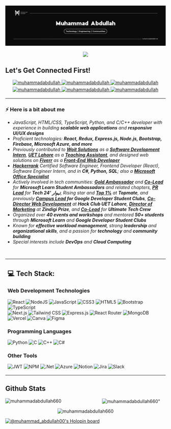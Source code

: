 <!-- Banner -->
<div align="center" width="50">
  
![image (1)](https://github.com/muhammadabdullah660/muhammadabdullah660/blob/main/Banner.png?raw=true)
  


<!-- Banner -->

<img src="https://komarev.com/ghpvc/?username=muhammadabdullah660&&style=flat-square" align="center" />
</div>  


 
## Let's Get Connected First!
<div align="center">
   <a href="https://muhammadabdullah.me" target="_blank">
    <img src="https://img.shields.io/badge/Portfolio-%23404d59.svg?style=for-the-badge&logo=view&logoColor=white" alt="muhammadabdullah" style="margin-bottom: 5px;" />
  </a>
  <a href="https://www.linkedin.com/in/muhammadabdullah00/" target="_blank">
    <img src="https://img.shields.io/badge/linkedin-%231E77B5.svg?&style=for-the-badge&logo=linkedin&logoColor=white" alt="muhammadabdullah" style="margin-bottom: 5px;" />
  </a>
  <a href="https://www.instagram.com/muhammad__abdullahhh/" target="_blank">
    <img src="https://img.shields.io/badge/instagram-%23000000.svg?&style=for-the-badge&logo=instagram&logoColor=white" alt="muhammadabdullah" style="margin-bottom: 5px;" />
  </a>
  <a href="https://www.youtube.com/@dev-it00" target="_blank">
    <img src="https://img.shields.io/badge/youtube-%23EE4831.svg?&style=for-the-badge&logo=youtube&logoColor=white" alt="muhammadabdullah" style="margin-bottom: 5px;" />
  </a>
  <a href="https://topmate.io/muhammad_abdullah15" target="_blank">
    <img src="https://img.shields.io/badge/Topmate-%233C74B1.svg?&style=for-the-badge&logo=appveyor&logoColor=white" alt="muhammadabdullah" style="margin-bottom: 5px;" />
  </a>
  <a href="mailto:muhammadabdullahtalib51@gmail.com">
    <img src="https://img.shields.io/badge/Email-%23D14836.svg?&style=for-the-badge&logo=gmail&logoColor=white" alt="muhammadabdullah" style="margin-bottom: 5px;" />
  </a>
</div>



 <hr/>

 
<div> 

### ⚡️ Here is a bit about me

- *JavaScript, HTML/CSS, TypeScript, Python, and C/C++ developer with experience in building **scalable web applications** and **responsive UI/UX designs***
- *Proficient technologies: **React, Redux, Express.js, Node.js, Bootstrap, Firebase, Microsoft Azure, and more***
- *Previously contributed to [**Woit Solutions**](https://woitsolutions.com) as a [**Software Development Intern**](https://woitsolutions.com), [**UET Lahore**](https://www.uet.edu.pk) as a [**Teaching Assistant**](https://www.uet.edu.pk), and designed web solutions on [**Fiverr**](https://www.fiverr.com) as a [**Front-End Web Developer**](https://www.fiverr.com)*
- *[**Hackerrank**](https://www.hackerrank.com/profile/mafivs14) Certified Software Engineer, Frontend Developer (React), Software Engineer Intern, and in **C#, Python, SQL**; also a [**Microsoft Office Specialist**](https://www.credly.com/users/muhammad-abdullah.c4336651)*
- *Actively involved in tech communities: **[Gold Ambassador](https://mvp.microsoft.com/en-US/studentambassadors/profile/ca9e1a70-d6f7-4376-9405-809e2894a0f2)** and [**Co-Lead**](https://www.linkedin.com/company/mlsalahore) for **Microsoft Learn Student Ambassadors** and related chapters, **[PR Lead](https://linktr.ee/techtehwaar)** for **Tech تہوار ’24**, Rising star and [**Top 1%**](https://topmate.io/muhammad_abdullah15) at **Topmate**, and previously **[Campus Lead](https://linktr.ee/gdscuet) for Google Developer Student Clubs**, **[Co-Director Web Development](https://hackclub.com)** at **Hack Club UET Lahore**, **[Director of Marketing](https://zindigi.pk)** at **Zindigi Prize**, and **[Co-Lead](https://www.linkedin.com/company/ultimate-tech-crew/)** for **Ultimate Tech Crew***
- *Organized over **40 events and workshops** and mentored **50+ students** through **Microsoft Learn** and **Google Developer Student Clubs***
- *Known for **effective workload management**, strong **leadership** and **organizational skills**, and a passion for **technology** and **community building***
- *Special interests include **DevOps** and **Cloud Computing***



  


<br/>  


<table><tr><td valign="top" width="100%">

## 💻 Tech Stack:

### Web Development Technologies
![React](https://img.shields.io/badge/react-%2320232a.svg?style=for-the-badge&logo=react&logoColor=%2361DAFB)
![NodeJS](https://img.shields.io/badge/node.js-6DA55F?style=for-the-badge&logo=node.js&logoColor=white)
![JavaScript](https://img.shields.io/badge/javascript-%23323330.svg?style=for-the-badge&logo=javascript&logoColor=%23F7DF1E)
![CSS3](https://img.shields.io/badge/css3-%231572B6.svg?style=for-the-badge&logo=css3&logoColor=white)
![HTML5](https://img.shields.io/badge/html5-%23E34F26.svg?style=for-the-badge&logo=html5&logoColor=white)
![Bootstrap](https://img.shields.io/badge/bootstrap-%23563D7C.svg?style=for-the-badge&logo=bootstrap&logoColor=white)
![TypeScript](https://img.shields.io/badge/TypeScript-3178C6?style=for-the-badge&logo=typescript&logoColor=white)  
![Next.js](https://img.shields.io/badge/Next.js-000000?style=for-the-badge&logo=next.js&logoColor=white)
![Tailwind CSS](https://img.shields.io/badge/tailwind_css-%2338B2AC.svg?style=for-the-badge&logo=tailwind-css&logoColor=white)
![Express.js](https://img.shields.io/badge/express.js-%23404d59.svg?style=for-the-badge&logo=express&logoColor=%2361DAFB)
![React Router](https://img.shields.io/badge/React_Router-CA4245?style=for-the-badge&logo=react-router&logoColor=white)
![MongoDB](https://img.shields.io/badge/MongoDB-%234ea94b.svg?style=for-the-badge&logo=mongodb&logoColor=white)
![Vercel](https://img.shields.io/badge/vercel-%23000000.svg?style=for-the-badge&logo=vercel&logoColor=white)
![Canva](https://img.shields.io/badge/Canva-%2300C4CC.svg?style=for-the-badge&logo=Canva&logoColor=white)
![Figma](https://img.shields.io/badge/figma-%23F24E1E.svg?style=for-the-badge&logo=figma&logoColor=white)

### Programming Languages
![Python](https://img.shields.io/badge/python-3670A0?style=for-the-badge&logo=python&logoColor=ffdd54)
![C](https://img.shields.io/badge/c-%2300599C.svg?style=for-the-badge&logo=c&logoColor=white)
![C++](https://img.shields.io/badge/c++-%2300599C.svg?style=for-the-badge&logo=c%2B%2B&logoColor=white)
![C#](https://img.shields.io/badge/c%23-%23239120.svg?style=for-the-badge&logo=c-sharp&logoColor=white)

### Other Tools
![JWT](https://img.shields.io/badge/JWT-red?style=for-the-badge&logo=JSON%20web%20tokens)
![NPM](https://img.shields.io/badge/NPM-%23000000.svg?style=for-the-badge&logo=npm&logoColor=white)
![.Net](https://img.shields.io/badge/.NET-5C2D91?style=for-the-badge&logo=.net&logoColor=white)
![Azure](https://img.shields.io/badge/Azure-0078D4?style=for-the-badge&logo=microsoftazure&logoColor=white)
![Notion](https://img.shields.io/badge/Notion-000000?style=for-the-badge&logo=notion&logoColor=white)
![Jira](https://img.shields.io/badge/Jira-0052CC?style=for-the-badge&logo=jira&logoColor=white)
![Slack](https://img.shields.io/badge/Slack-4A154B?style=for-the-badge&logo=slack&logoColor=white)    


</td></tr></table>  


## Github Stats  


<p><img align="left" src="https://github-readme-stats.vercel.app/api/top-langs?username=muhammadabdullah660&theme=dark&show_icons=true&locale=en&layout=compact" alt="muhammadabdullah660" width="300" /></p>

<p>&nbsp;<img align="center" src="https://github-readme-stats.vercel.app/api?username=muhammadabdullah660&theme=dark&show_icons=true&locale=en" alt=muhammadabdullah660" width="400" /></p>

<div align="center">
<p><img src="https://github-readme-streak-stats.herokuapp.com/?user=muhammadabdullah660&theme=dark" alt="muhammadabdullah660" height="200" /></p>
</div>





[![@muhammad_abdullah00's Holopin board](https://holopin.me/muhammad_abdullah00)](https://holopin.io/@muhammad_abdullah00)

 

<!-----<div align="center"><img src="https://spotify-github-profile.vercel.app/api/view?uid=31aejwodrdvmufsdp6gxjrntg57y&cover_image=true&theme=novatorem&bar_color=53b14f&bar_color_cover=true" /></div> ---->
